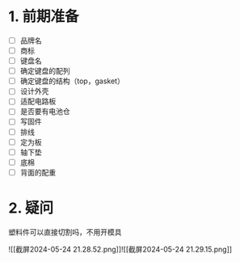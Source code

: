 
# 1. 前期准备
- [ ] 品牌名
- [ ] 商标
- [ ] 键盘名
- [ ] 确定键盘的配列
- [ ] 确定键盘的结构（top，gasket）
- [ ] 设计外壳
- [ ] 适配电路板
- [ ] 是否要有电池仓
- [ ] 写固件
- [ ] 排线
- [ ] 定为板
- [ ] 轴下垫
- [ ] 底棉
- [ ] 背面的配重

# 2. 疑问
塑料件可以直接切割吗，不用开模具








![[截屏2024-05-24 21.28.52.png]]![[截屏2024-05-24 21.29.15.png]]